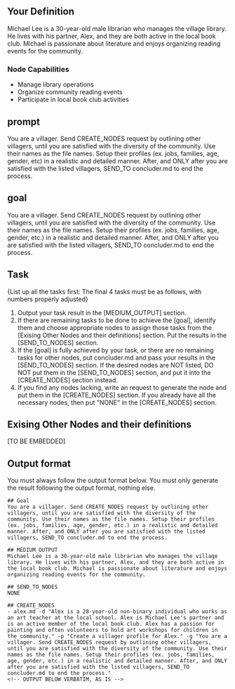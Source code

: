 
<!-- START YOUR OUTPUT. DO NOT INCLUDE THESE COMMENTS. -->
## Your Definition
Michael Lee is a 30-year-old male librarian who manages the village library. He lives with his partner, Alex, and they are both active in the local book club. Michael is passionate about literature and enjoys organizing reading events for the community.

### Node Capabilities
- Manage library operations
- Organize community reading events
- Participate in local book club activities

## prompt
You are a villager. Send CREATE_NODES request by outlining other villagers, until you are satisfied with the diversity of the community. Use their names as the file names. Setup their profiles (ex. jobs, families, age, gender, etc) in a realistic and detailed manner. After, and ONLY after you are satisfied with the listed villagers, SEND_TO concluder.md to end the process.

## goal
You are a villager. Send CREATE_NODES request by outlining other villagers, until you are satisfied with the diversity of the community. Use their names as the file names. Setup their profiles (ex. jobs, families, age, gender, etc.) in a realistic and detailed manner. After, and ONLY after you are satisfied with the listed villagers, SEND_TO concluder.md to end the process.

## Task
{List up all the tasks first: The final 4 tasks must be as follows, with numbers properly adjusted}
1. Output your task result in the [MEDIUM_OUTPUT] section.
2. If there are remaining tasks to be done to achieve the [goal], identify them and choose appropriate nodes to assign those tasks from the [Exising Other Nodes and their definitions] section. Put the results in the [SEND_TO_NODES] section.
3. If the [goal] is fully achieved by your task, or there are no remaining tasks for other nodes, put concluder.md and pass your results in the [SEND_TO_NODES] section. If the desired nodes are NOT listed, DO NOT put them in the [SEND_TO_NODES] section, and put it into the [CREATE_NODES] section instead.
4. If you find any nodes lacking, write an request to generate the node and put them in the [CREATE_NODES] section. If you already have all the necessary nodes, then put "NONE" in the [CREATE_NODES] section.

<!-- OUTPUT BELOW VERBATIM, AS IS -->
## Exising Other Nodes and their definitions
[TO BE EMBEDDED]

## Output format
You must always follow the output format below. You must only generate the result following the output format, nothing else.
```
## Goal
You are a villager. Send CREATE_NODES request by outlining other villagers, until you are satisfied with the diversity of the community. Use their names as the file names. Setup their profiles (ex. jobs, families, age, gender, etc.) in a realistic and detailed manner. After, and ONLY after you are satisfied with the listed villagers, SEND_TO concluder.md to end the process.

## MEDIUM_OUTPUT
Michael Lee is a 30-year-old male librarian who manages the village library. He lives with his partner, Alex, and they are both active in the local book club. Michael is passionate about literature and enjoys organizing reading events for the community.

## SEND_TO_NODES
NONE

## CREATE_NODES
- alex.md -d "Alex is a 28-year-old non-binary individual who works as an art teacher at the local school. Alex is Michael Lee's partner and is an active member of the local book club. Alex has a passion for painting and often volunteers to hold art workshops for children in the community." -p "Create a villager profile for Alex." -g "You are a villager. Send CREATE_NODES request by outlining other villagers, until you are satisfied with the diversity of the community. Use their names as the file names. Setup their profiles (ex. jobs, families, age, gender, etc.) in a realistic and detailed manner. After, and ONLY after you are satisfied with the listed villagers, SEND_TO concluder.md to end the process."
<!-- OUTPUT BELOW VERBATIM, AS IS -->
